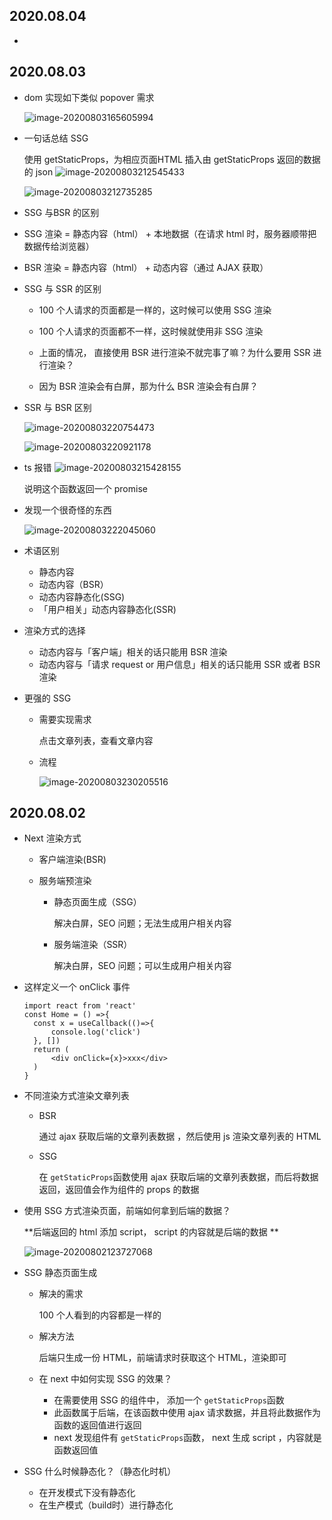 ## 2020.08.04

- 



## 2020.08.03

- dom 实现如下类似 popover 需求

  ![image-20200803165605994](https://raw.githubusercontent.com/wojiaofengzhongzhuifeng/iamge-host-2/master/image-20200803165605994.png)

- 一句话总结 SSG 

  使用 getStaticProps，为相应页面HTML 插入由 getStaticProps 返回的数据的 json
  ![image-20200803212545433](https://raw.githubusercontent.com/wojiaofengzhongzhuifeng/iamge-host-2/master/image-20200803212545433.png)

  ![image-20200803212735285](https://raw.githubusercontent.com/wojiaofengzhongzhuifeng/iamge-host-2/master/image-20200803212735285.png)

-  SSG 与BSR 的区别

  - SSG 渲染 = 静态内容（html） + 本地数据（在请求 html 时，服务器顺带把数据传给浏览器）

  - BSR 渲染 = 静态内容（html） + 动态内容（通过 AJAX 获取）

- SSG 与 SSR 的区别

  - 100 个人请求的页面都是一样的，这时候可以使用 SSG 渲染

  - 100 个人请求的页面都不一样，这时候就使用非 SSG 渲染
  - 上面的情况， 直接使用 BSR 进行渲染不就完事了嘛？为什么要用 SSR 进行渲染？
  - 因为 BSR 渲染会有白屏，那为什么 BSR 渲染会有白屏？

- SSR 与 BSR 区别

  ![image-20200803220754473](https://raw.githubusercontent.com/wojiaofengzhongzhuifeng/iamge-host-2/master/image-20200803220754473.png)

  ![image-20200803220921178](https://raw.githubusercontent.com/wojiaofengzhongzhuifeng/iamge-host-2/master/image-20200803220921178.png)

  

- ts 报错
  ![image-20200803215428155](https://raw.githubusercontent.com/wojiaofengzhongzhuifeng/iamge-host-2/master/image-20200803215428155.png)

  说明这个函数返回一个 promise



- 发现一个很奇怪的东西

  ![image-20200803222045060](https://raw.githubusercontent.com/wojiaofengzhongzhuifeng/iamge-host-2/master/image-20200803222045060.png)

- 术语区别

  - 静态内容
  - 动态内容（BSR）
  - 动态内容静态化(SSG)
  - 「用户相关」动态内容静态化(SSR)

- 渲染方式的选择

  - 动态内容与「客户端」相关的话只能用 BSR 渲染
  - 动态内容与「请求 request or 用户信息」相关的话只能用 SSR 或者 BSR 渲染

- 更强的 SSG

  - 需要实现需求

    点击文章列表，查看文章内容

  - 流程

    ![image-20200803230205516](https://raw.githubusercontent.com/wojiaofengzhongzhuifeng/iamge-host-2/master/image-20200803230205516.png)



## 2020.08.02

- Next 渲染方式

  - 客户端渲染(BSR)

  - 服务端预渲染

    - 静态页面生成（SSG）

      解决白屏，SEO 问题；无法生成用户相关内容

    - 服务端渲染（SSR）

      解决白屏，SEO 问题；可以生成用户相关内容

- 这样定义一个 onClick 事件

  ```
  import react from 'react'
  const Home = () =>{
  	const x = useCallback(()=>{
  		console.log('click')
  	}, [])
  	return (
  		<div onClick={x}>xxx</div>
  	)
  }
  ```

- 不同渲染方式渲染文章列表

  - BSR

    通过 ajax 获取后端的文章列表数据 ，然后使用 js 渲染文章列表的 HTML

  - SSG

    在 `getStaticProps`函数使用 ajax 获取后端的文章列表数据，而后将数据返回，返回值会作为组件的 props 的数据

- 使用 SSG 方式渲染页面，前端如何拿到后端的数据？

  **后端返回的 html 添加 script， script 的内容就是后端的数据 ** 

  ![image-20200802123727068](https://raw.githubusercontent.com/wojiaofengzhongzhuifeng/iamge-host-2/master/image-20200802123727068.png)

- SSG 静态页面生成

  - 解决的需求

    100 个人看到的内容都是一样的

  - 解决方法

    后端只生成一份 HTML，前端请求时获取这个 HTML，渲染即可

  - 在 next 中如何实现 SSG 的效果？

    - 在需要使用 SSG 的组件中， 添加一个 `getStaticProps`函数
    - 此函数属于后端，在该函数中使用 ajax 请求数据，并且将此数据作为函数的返回值进行返回
    - next 发现组件有 `getStaticProps`函数， next 生成 script ，内容就是函数返回值

- SSG 什么时候静态化？（静态化时机）

  - 在开发模式下没有静态化
  - 在生产模式（build时）进行静态化

  